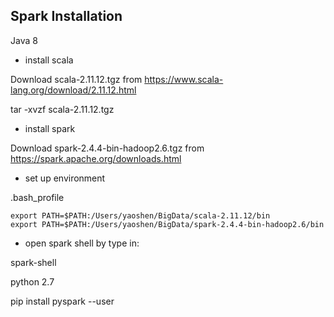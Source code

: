 ## Spark Installation

Java 8


* install scala

Download scala-2.11.12.tgz from https://www.scala-lang.org/download/2.11.12.html

tar -xvzf scala-2.11.12.tgz

* install spark 

Download spark-2.4.4-bin-hadoop2.6.tgz from https://spark.apache.org/downloads.html

* set up environment

.bash_profile

```
export PATH=$PATH:/Users/yaoshen/BigData/scala-2.11.12/bin
export PATH=$PATH:/Users/yaoshen/BigData/spark-2.4.4-bin-hadoop2.6/bin
```

* open spark shell by type in:

spark-shell


python 2.7

pip install pyspark --user



